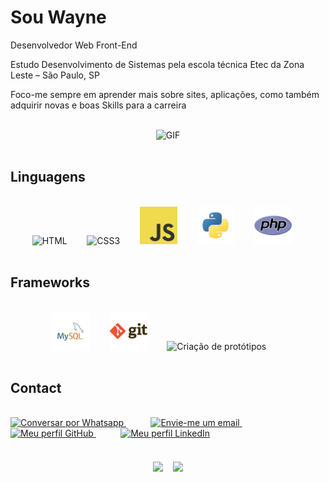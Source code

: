 # Sou  Wayne 

<div align=left>
  <p>Desenvolvedor Web Front-End </p>
  <p>Estudo Desenvolvimento de Sistemas pela escola técnica Etec da Zona Leste – São Paulo, SP </p>Foco-me sempre em aprender mais sobre sites, aplicações, como também adquirir novas e boas Skills para a carreira </p>
</div>
<br>

<div align=center>
    <img alt="GIF" src="https://github.com/abhisheknaiidu/abhisheknaiidu/blob/master/code.gif?raw=true" width="500" height="320" />
</div>
<br>

<h2>Linguagens</h2>
<br>

<div align=center>

  <img height="60" src="https://upload.wikimedia.org/wikipedia/commons/thumb/6/61/HTML5_logo_and_wordmark.svg/1200px-HTML5_logo_and_wordmark.svg.png" title="HTML">
  &nbsp;&nbsp;&nbsp;&nbsp;&nbsp;&nbsp;

  <img height="60" src="https://upload.wikimedia.org/wikipedia/commons/thumb/d/d5/CSS3_logo_and_wordmark.svg/1200px-CSS3_logo_and_wordmark.svg.png" title="CSS3">
  &nbsp;&nbsp;&nbsp;&nbsp;&nbsp;&nbsp;

  <img height="60" src="https://raw.githubusercontent.com/github/explore/80688e429a7d4ef2fca1e82350fe8e3517d3494d/topics/javascript/javascript.png" title="JavaScript">
  &nbsp;&nbsp;&nbsp;&nbsp;&nbsp;&nbsp;

  <img height="60" src="https://raw.githubusercontent.com/github/explore/80688e429a7d4ef2fca1e82350fe8e3517d3494d/topics/python/python.png" title="Python">
  &nbsp;&nbsp;&nbsp;&nbsp;&nbsp;&nbsp;

  <img height="60" src="https://raw.githubusercontent.com/github/explore/80688e429a7d4ef2fca1e82350fe8e3517d3494d/topics/php/php.png" title="php">
  &nbsp;&nbsp;&nbsp;&nbsp;

</div>
<br>

<h2>Frameworks</h2>
<br>

<div align=center>

  <img height="60" src="https://raw.githubusercontent.com/github/explore/80688e429a7d4ef2fca1e82350fe8e3517d3494d/topics/mysql/mysql.png" title="Banco de Dados My SQL">
  &nbsp;&nbsp;&nbsp;&nbsp;&nbsp;&nbsp;

  <img height="60" src="https://raw.githubusercontent.com/github/explore/80688e429a7d4ef2fca1e82350fe8e3517d3494d/topics/git/git.png" title="Versionamento com git">
  &nbsp;&nbsp;&nbsp;&nbsp;&nbsp;&nbsp;


  <img height="60" src="https://res-1.cloudinary.com/crunchbase-production/image/upload/c_lpad,h_256,w_256,f_auto,q_auto:eco/v1397183645/50bf4fee6f1194cbd5064a4342c4ab75.png" title="Criação de protótipos">
  &nbsp;&nbsp;&nbsp;&nbsp;&nbsp;&nbsp;

</div>
<br>

## Contact
<br>

<div align="left">
    <a href="https://api.whatsapp.com/send?phone=5511933986789&text=Prazer%2C%20meu%20nome%20%C3%A9%20Wayne%2C%20estudo%20desenvolvimento%20de%20sistemas%20na%20Etec%20ZL%20e%20sou%20um%20desenvolvedor%20web.%20Clique%20acima%20para%20podermos%20conversar%20melhor">
        <img  src="https://i.imgur.com/YyLyMPi.png" height="30em" title="Conversar por Whatsapp">
    </a>
    &nbsp;&nbsp;&nbsp;&nbsp;&nbsp;&nbsp;&nbsp;&nbsp;&nbsp;
     <a href="mailto:dev.waynerocha@gmail.com">
        <img src="https://i.imgur.com/tLI3d6L.png" height="30em" title="Envie-me um email">
    </a>
    &nbsp;&nbsp;&nbsp;&nbsp;&nbsp;&nbsp;&nbsp;&nbsp;&nbsp;
    <a href="https://github.com/WayneRocha/">
        <img  src="https://i.imgur.com/LpVinhs.png" height="30em" title="Meu perfil GitHub">
    </a>   
    &nbsp;&nbsp;&nbsp;&nbsp;&nbsp;&nbsp;&nbsp;&nbsp;&nbsp;
    <a href="https://www.linkedin.com/in/wayne-andr%C3%A9-421004204/">
        <img src="https://i.imgur.com/HlqBmV8.png" height="30em" title="Meu perfil LinkedIn">
    </a>
</div>
<br>
<br>

<div align=center>
  <img src="https://github-readme-stats.vercel.app/api?username=WayneRocha&theme=dark&show_icons=true" align=center height=200em>
  &nbsp;&nbsp;

  <img src="https://github-readme-stats.vercel.app/api/top-langs/?username=waynerocha&theme=dark" align=center height=200em>
</div>

